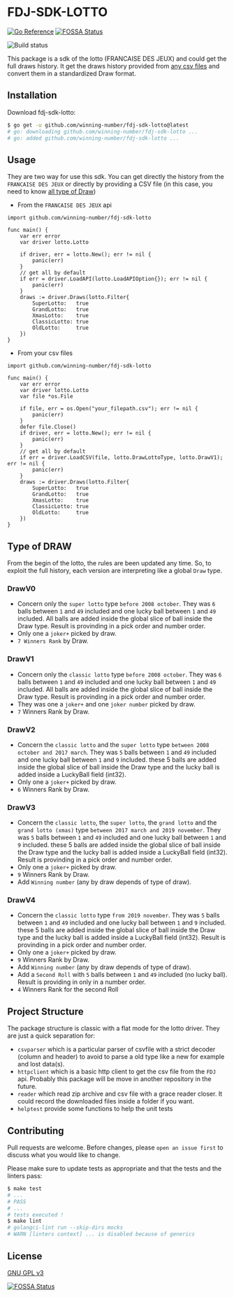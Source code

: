# FDJ-SDK-LOTTO

<!-- Badge section [godoc / code quality / ci / last Tag / License ]-->
<!-- Documentation go.pkg -->
[![Go Reference](https://pkg.go.dev/badge/github.com/winning-number/fdj-sdk-lotto.svg)](https://pkg.go.dev/github.com/winning-number/fdj-sdk-lotto)
[![FOSSA Status](https://app.fossa.com/api/projects/git%2Bgithub.com%2Fwinning-number%2Ffdj-sdk-lotto.svg?type=shield)](https://app.fossa.com/projects/git%2Bgithub.com%2Fwinning-number%2Ffdj-sdk-lotto?ref=badge_shield)
<!-- Build tag (git action) -->
![Build status](https://github.com/winning-number/fdj-sdk-lotto/actions/workflows/goci.yml/badge.svg)

<!-- Description section -->
This package is a sdk of the lotto (FRANCAISE DES JEUX) and could get the full draws history. It get the draws history provided from [any csv files](https://www.fdj.fr/jeux-de-tirage/loto/historique) and convert them in a standardized Draw format.

## Installation

Download fdj-sdk-lotto:

```sh
$ go get -u github.com/winning-number/fdj-sdk-lotto@latest
# go: downloading github.com/winning-number/fdj-sdk-lotto ...
# go: added github.com/winning-number/fdj-sdk-lotto ...
```

## Usage

They are two way for use this sdk. You can get directly the history from the `FRANCAISE DES JEUX` or directly by providing a CSV file (in this case, you need to know [all type of Draw](#type-of-draw))

* From the `FRANCAISE DES JEUX` api

```golang
import github.com/winning-number/fdj-sdk-lotto

func main() {
    var err error
    var driver lotto.Lotto

    if driver, err = lotto.New(); err != nil {
        panic(err)
    }
    // get all by default
    if err = driver.LoadAPI(lotto.LoadAPIOption{}); err != nil {
        panic(err)
    }
    draws := driver.Draws(lotto.Filter{
        SuperLotto:   true
        GrandLotto:   true
        XmasLotto:    true
        ClassicLotto: true
        OldLotto:     true
    })
}
```

* From your csv files

```golang
import github.com/winning-number/fdj-sdk-lotto

func main() {
    var err error
    var driver lotto.Lotto
    var file *os.File

    if file, err = os.Open("your_filepath.csv"); err != nil {
        panic(err)
    }
    defer file.Close()
    if driver, err = lotto.New(); err != nil {
        panic(err)
    }
    // get all by default
    if err = driver.LoadCSV(file, lotto.DrawLottoType, lotto.DrawV1); err != nil {
        panic(err)
    }
    draws := driver.Draws(lotto.Filter{
        SuperLotto:   true
        GrandLotto:   true
        XmasLotto:    true
        ClassicLotto: true
        OldLotto:     true
    })
}
```

## Type of DRAW

From the begin of the lotto, the rules are been updated any time. So, to exploit the full history, each version are interpreting like a global `Draw` type.

### DrawV0

* Concern only the `super lotto` type `before 2008 october`. They was `6` balls between `1` and `49` included and one lucky ball between `1` and `49` included. All balls are added inside the global slice of ball inside the Draw type. Result is provinding in a pick order and number order.
* Only one a `joker+` picked by draw.
* `7 Winners Rank` by Draw.

### DrawV1

* Concern only the `classic lotto` type `before 2008 october`. They was `6` balls between `1` and `49` included and one lucky ball between `1` and `49` included. All balls are added inside the global slice of ball inside the Draw type. Result is provinding in a pick order and number order.
* They was one a `joker+` and one `joker number` picked by draw.
* `7` Winners Rank by Draw.

### DrawV2

* Concern the `classic lotto` and the `super lotto` type `between 2008 october and 2017 march`. They was `5` balls between `1` and `49` included and one lucky ball between `1` and `9` included. these 5 balls are added inside the global slice of ball inside the Draw type and the lucky ball is added inside a LuckyBall field (int32).
* Only one a `joker+` picked by draw.
* `6` Winners Rank by Draw.

### DrawV3

* Concern the `classic lotto`, the `super lotto`, the `grand lotto` and the `grand lotto (xmas)` type `between 2017 march and 2019 november`. They was `5` balls between `1` and `49` included and one lucky ball between `1` and `9` included. these 5 balls are added inside the global slice of ball inside the Draw type and the lucky ball is added inside a LuckyBall field (int32). Result is provinding in a pick order and number order.
* Only one a `joker+` picked by draw.
* `9` Winners Rank by Draw.
* Add `Winning number` (any by draw depends of type of draw).

### DrawV4

* Concern the `classic lotto` type `from 2019 november`. They was `5` balls between `1` and `49` included and one lucky ball between `1` and `9` included. these 5 balls are added inside the global slice of ball inside the Draw type and the lucky ball is added inside a LuckyBall field (int32). Result is provinding in a pick order and number order.
* Only one a `joker+` picked by draw.
* `9` Winners Rank by Draw.
* Add `Winning number` (any by draw depends of type of draw).
* Add a `Second Roll` with `5` balls between `1` and `49` included (no lucky ball). Result is providing in only in a number order.
* `4` Winners Rank for the second Roll

## Project Structure

The package structure is classic with a flat mode for the lotto driver. They are just a quick separation for:

* `csvparser` which is a particular parser of csvfile with a strict decoder (column and header) to avoid to parse a old type like a new for example and lost data(s).
* `httpclient` which is a basic http client to get the csv file from the `FDJ` api. Probably this package will be move in another repository in the future.
* `reader` which read zip archive and csv file with a grace reader closer. It could record the downloaded files inside a folder if you want.
* `helptest` provide some functions to help the unit tests

## Contributing

Pull requests are welcome. Before changes, please `open an issue first` to discuss what you would like to change.

Please make sure to update tests as appropriate and that the tests and the linters pass:

```sh
$ make test
# ...
# PASS
# ...
# tests executed !
$ make lint
# golangci-lint run --skip-dirs mocks 
# WARN [linters context] ... is disabled because of generics
```

## License

[GNU GPL v3](https://choosealicense.com/licenses/gpl-3.0/)


[![FOSSA Status](https://app.fossa.com/api/projects/git%2Bgithub.com%2Fwinning-number%2Ffdj-sdk-lotto.svg?type=large)](https://app.fossa.com/projects/git%2Bgithub.com%2Fwinning-number%2Ffdj-sdk-lotto?ref=badge_large)